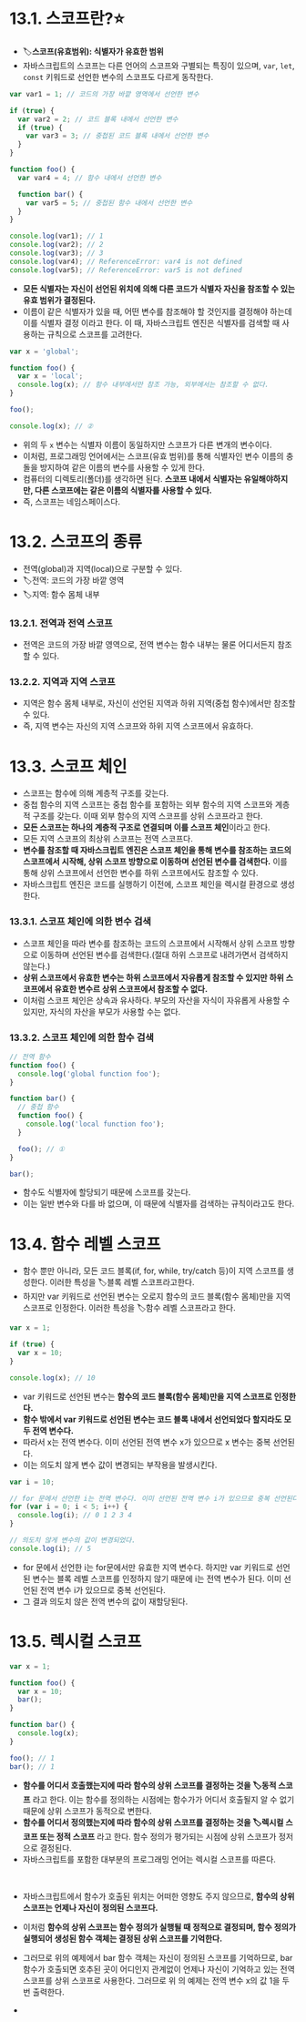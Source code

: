 # 13.1. 스코프란?⭐
- 🏷️**스코프(유효범위): 식별자가 유효한 범위**
- 자바스크립트의 스코프는 다른 언어의 스코프와 구별되는 특징이 있으며, `var`, `let`, `const` 키워드로 선언한 변수의 스코프도 다르게 동작한다.
```javascript
var var1 = 1; // 코드의 가장 바깥 영역에서 선언한 변수

if (true) {
  var var2 = 2; // 코드 블록 내에서 선언한 변수
  if (true) {
    var var3 = 3; // 중첩된 코드 블록 내에서 선언한 변수
  }
}

function foo() {
  var var4 = 4; // 함수 내에서 선언한 변수

  function bar() {
    var var5 = 5; // 중첩된 함수 내에서 선언한 변수
  }
}

console.log(var1); // 1
console.log(var2); // 2
console.log(var3); // 3
console.log(var4); // ReferenceError: var4 is not defined
console.log(var5); // ReferenceError: var5 is not defined
```
- **모든 식별자는 자신이 선언된 위치에 의해 다른 코드가 식별자 자신을 참조할 수 있는 유효 범위가 결정된다.**
- 이름이 같은 식별자가 있을 때, 어떤 변수를 참조해야 할 것인지를 결정해야 하는데 이를 식별자 결정 이라고 한다. 이 때, 자바스크립트 엔진은 식별자를 검색할 때 사용하는 규칙으로 스코프를 고려한다.
```javascript
var x = 'global';

function foo() {
  var x = 'local';
  console.log(x); // 함수 내부에서만 참조 가능, 외부에서는 참조할 수 없다.
}

foo();

console.log(x); // ②
```
- 위의 두 `x` 변수는 식별자 이름이 동일하지만 스코프가 다른 변개의 변수이다.
- 이처럼, 프로그래밍 언어에서는 스코프(유효 범위)를 통해 식별자인 변수 이름의 충돌을 방지하여 같은 이름의 변수를 사용할 수 있게 한다.
- 컴퓨터의 디렉토리(폴더)를 생각하면 된다. **스코프 내에서 식별자는 유일해야하지만, 다른 스코프에는 같은 이름의 식별자를 사용할 수 있다.**
- 즉, 스코프는 네임스페이스다.

# 13.2. 스코프의 종류
- 전역(global)과 지역(local)으로 구분할 수 있다.
- 🏷️전역: 코드의 가장 바깥 영역
- 🏷️지역: 함수 몸체 내부

### 13.2.1. 전역과 전역 스코프
- 전역은 코드의 가장 바깥 영역으로, 전역 변수는 함수 내부는 물론 어디서든지 참조할 수 있다.

### 13.2.2. 지역과 지역 스코프
- 지역은 함수 몸체 내부로, 자신이 선언된 지역과 하위 지역(중첩 함수)에서만 참조할 수 있다.
- 즉, 지역 변수는 자신의 지역 스코프와 하위 지역 스코프에서 유효하다.

# 13.3. 스코프 체인
- 스코프는 함수에 의해 계층적 구조를 갖는다.
- 중첩 함수의 지역 스코프는 중첩 함수를 포함하는 외부 함수의 지역 스코프와 계층적 구조를 갖는다. 이때 외부 함수의 지역 스코프를 상위 스코프라고 한다.
- **모든 스코프는 하나의 계층적 구조로 연결되며 이를 스코프 체인**이라고 한다.
- 모든 지역 스코프의 최상위 스코프는 전역 스코프다.
- **변수를 참조할 때 자바스크립트 엔진은 스코프 체인을 통해 변수를 참조하는 코드의 스코프에서 시작해, 상위 스코프 방향으로 이동하며 선언된 변수를 검색한다.** 이를 통해 상위 스코프에서 선언한 변수를 하위 스코프에서도 참조할 수 있다.
- 자바스크립트 엔진은 코드를 실행하기 이전에, 스코프 체인을 렉시컬 환경으로 생성한다.

### 13.3.1. 스코프 체인에 의한 변수 검색
- 스코프 체인을 따라 변수를 참조하는 코드의 스코프에서 시작해서 상위 스코프 방향으로 이동하며 선언된 변수를 검색한다.(절대 하위 스코프로 내려가면서 검색하지 않는다.)
- **상위 스코프에서 유효한 변수는 하위 스코프에서 자유롭게 참조할 수 있지만 하위 스코프에서 유효한 변수르 상위 스코프에서 참조할 수 없다.**
- 이처럼 스코프 체인은 상속과 유사하다. 부모의 자산을 자식이 자유롭게 사용할 수 있지만, 자식의 자산을 부모가 사용할 수는 없다.

###  13.3.2. 스코프 체인에 의한 함수 검색
```javascript
// 전역 함수
function foo() {
  console.log('global function foo');
}

function bar() {
  // 중첩 함수
  function foo() {
    console.log('local function foo');
  }

  foo(); // ①
}

bar();
```
- 함수도 식별자에 할당되기 때문에 스코프를 갖는다.
- 이는 일반 변수와 다를 바 없으며, 이 때문에 식별자를 검색하는 규칙이라고도 한다.

# 13.4. 함수 레벨 스코프
- 함수 뿐만 아니라, 모든 코드 블록(if, for, while, try/catch 등)이 지역 스코프를 생성한다. 이러한 특성을 🏷️블록 레벨 스코프라고한다.
- 하지만 var 키워드로 선언된 변수는 오로지 함수의 코드 블록(함수 몸체)만을 지역 스코프로 인정한다. 이러한 특성을 🏷️함수 레벨 스코프라고 한다.
```javascript
var x = 1;

if (true) {
  var x = 10;
}

console.log(x); // 10
```
- var 키워드로 선언된 변수는 **함수의 코드 블록(함수 몸체)만을 지역 스코프로 인정한다.**
- **함수 밖에서 var 키워드로 선언된 변수는 코드 블록 내에서 선언되었다 할지라도 모두 전역 변수다.**
- 따라서 x는 전역 변수다. 이미 선언된 전역 변수 x가 있으므로 x 변수는 중복 선언된다.
- 이는 의도치 않게 변수 값이 변경되는 부작용을 발생시킨다.

```javascript
var i = 10;

// for 문에서 선언한 i는 전역 변수다. 이미 선언된 전역 변수 i가 있으므로 중복 선언된다.
for (var i = 0; i < 5; i++) {
  console.log(i); // 0 1 2 3 4
}

// 의도치 않게 변수의 값이 변경되었다.
console.log(i); // 5
```
- for 문에서 선언한 i는 for문에서만 유효한 지역 변수다. 하지만 var 키워드로 선언된 변수는 블록 레벨 스코프를 인정하지 않기 때문에 i는 전역 변수가 된다. 이미 선언된 전역 변수 i가 있으므로 중복 선언된다.
- 그 결과 의도치 않은 전역 변수의 값이 재할당된다.

# 13.5. 렉시컬 스코프
```javascript
var x = 1;

function foo() {
  var x = 10;
  bar();
}

function bar() {
  console.log(x);
}

foo(); // 1
bar(); // 1
```
- **함수를 어디서 호출했는지에 따라 함수의 상위 스코프를 결정하는 것을 🏷️동적 스코프** 라고 한다. 이는 함수를 정의하는 시점에는 함수가가 어디서 호출될지 알 수 없기 때문에 상위 스코프가 동적으로 변한다.
- **함수를 어디서 정의했는지에 따라 함수의 상위 스코프를 결정하는 것을 🏷️렉시컬 스코프 또는 정적 스코프** 라고 한다. 함수 정의가 평가되는 시점에 상위 스코프가 정저으로 결정된다.
- 자바스크립트를 포함한 대부분의 프로그래밍 언어는 렉시컬 스코프를 따른다.
<br />
  
- 자바스크립트에서 함수가 호출된 위치는 어떠한 영향도 주지 않으므로, **함수의 상위 스코프는 언제나 자신이 정의된 스코프다.**
- 이처럼 **함수의 상위 스코프는 함수 정의가 실행될 때 정적으로 결정되며, 함수 정의가 실행되어 생성된  함수 객체는 결정된 상위 스코프를 기억한다.**

- 그러므로 위의 예제에서 bar 함수 객체는 자신이 정의된 스코프를 기억하므로, bar 함수가 호출되면 호추된 곳이 어디인지 관계없이 언제나 자신이 기억하고 있는 전역 스코프를 상위 스코프로 사용한다. 그러므로 위 의 예제는 전역 변수 x의 값 1을  두 번 출력한다.
- 
